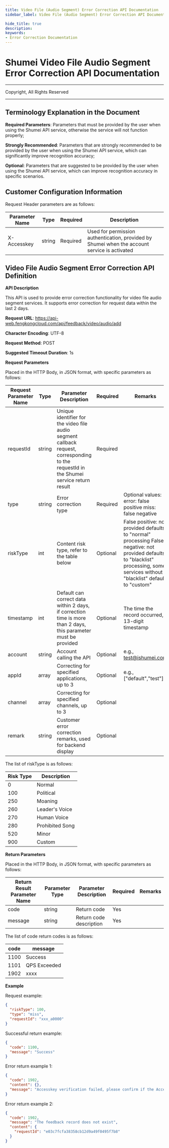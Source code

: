 ```yaml
---
title: Video File (Audio Segment) Error Correction API Documentation
sidebar_label: Video File (Audio Segment) Error Correction API Documentation

hide_title: true
description: 
keywords:
- Error Correction Documentation
---
```


# Shumei Video File Audio Segment Error Correction API Documentation

---

Copyright, All Rights Reserved

---


## Terminology Explanation in the Document

**Required Parameters**: Parameters that must be provided by the user when using the Shumei API service, otherwise the service will not function properly;

**Strongly Recommended**: Parameters that are strongly recommended to be provided by the user when using the Shumei API service, which can significantly improve recognition accuracy;

**Optional**: Parameters that are suggested to be provided by the user when using the Shumei API service, which can improve recognition accuracy in specific scenarios.

## Customer Configuration Information

Request Header parameters are as follows:

| **Parameter Name** | **Type** | **Required** | **Description**                        |
| ------------------ | -------- | ------------ | -------------------------------------- |
| X-Accesskey        | string   | Required     | Used for permission authentication, provided by Shumei when the account service is activated |

## Video File Audio Segment Error Correction API Definition

**API Description**

This API is used to provide error correction functionality for video file audio segment services. It supports error correction for request data within the last 2 days.

**Request URL**: https://api-web.fengkongcloud.com/api/feedback/video/audio/add

**Character Encoding**: UTF-8

**Request Method**: POST

**Suggested Timeout Duration**: 1s

**Request Parameters**

Placed in the HTTP Body, in JSON format, with specific parameters as follows:

| **Request Parameter Name** | **Type** | **Parameter Description**                                                | **Required** | **Remarks**                                                                                       |
| -------------------------- | -------- | ------------------------------------------------------------------------ | ------------ | ---------------------------------------------------------------------------------------------- |
| requestId                  | string   | Unique identifier for the video file audio segment callback request, corresponding to the requestId in the Shumei service return result | Required     |                                                                                                |
| type                       | string   | Error correction type                                                    | Required     | Optional values: error: false positive miss: false negative                                     |
| riskType                   | int      | Content risk type, refer to the table below                              | Optional     | False positive: not provided defaults to "normal" processing False negative: not provided defaults to "blacklist" processing, some services without "blacklist" default to "custom" |
| timestamp                  | int      | Default can correct data within 2 days, if correction time is more than 2 days, this parameter must be provided | Optional     | The time the record occurred, 13-digit timestamp                                                |
| account                    | string   | Account calling the API                                                  | Optional     | e.g., test@ishumei.com                                                                           |
| appId                      | array    | Correcting for specified applications, up to 3                           | Optional     | e.g., ["default","test"]                                                                         |
| channel                    | array    | Correcting for specified channels, up to 3                               | Optional     |                                                                                                |
| remark                     | string   | Customer error correction remarks, used for backend display              | Optional     |                                                                                                |

The list of riskType is as follows:

| **Risk Type** | **Description** |
| ------------- | --------------- |
| 0             | Normal          |
| 100           | Political       |
| 250           | Moaning         |
| 260           | Leader's Voice  |
| 270           | Human Voice     |
| 280           | Prohibited Song |
| 520           | Minor           |
| 900           | Custom          |

**Return Parameters**

Placed in the HTTP Body, in JSON format, with specific parameters as follows:

| **Return Result Parameter Name** | **Parameter Type** | **Parameter Description** | **Required** | **Remarks** |
| -------------------------------- | ------------------ | ------------------------- | ------------ | ----------- |
| code                             | string             | Return code               | Yes          |             |
| message                          | string             | Return code description   | Yes          |             |

The list of code return codes is as follows:

| **code** | **message** |
| -------- | ----------- |
| 1100     | Success     |
| 1101     | QPS Exceeded|
| 1902     | xxxx        |

**Example**

Request example:
```json
{
  "riskType": 100,
  "type": "miss",
  "requestId": "xxx_a0000"
}
```

Successful return example:
```json
{
  "code": 1100,
  "message": "Success"
}
```

Error return example 1:
```json
{
  "code": 1902,
  "content": {},
  "message": "Accesskey verification failed, please confirm if the Accesskey is correct"
}
```

Error return example 2:
```json
{
  "code": 1902,
  "message": "The feedback record does not exist",
  "content": {
    "requestId": "e03c7fcfa38358cb12d9a49f0495f7b8"
  }
}
```